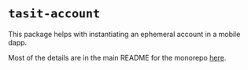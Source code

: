 # `tasit-account`

This package helps with instantiating an ephemeral account in a mobile dapp.

Most of the details are in the main README for the monorepo [here](https://github.com/tasitlabs/TasitSDK/blob/develop/README.md#ephemeral-account-and-private-key-generation).
